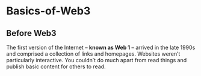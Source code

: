 # Basics-of-Web3

## Before Web3

The first version of the Internet – **known as Web 1** – arrived in the late 1990s and comprised a collection of links and homepages. 
Websites weren’t particularly interactive. You couldn’t do much apart from read things and publish basic content for others to read.

